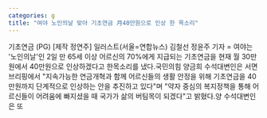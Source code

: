 ```yaml
---
categories: g
title: "여야 노인의날 맞아 기초연금 月40만원으로 인상 한 목소리"
---
```

기초연금 (PG) [제작 정연주] 일러스트(서울=연합뉴스) 김철선 정윤주 기자 = 여야는 &#39;노인의날&#39;인 2일 만 65세 이상 어르신의 70%에게 지급되는 기초연금을 현재 월 30만원에서 40만원으로 인상하겠다고 한목소리를 냈다.국민의힘 양금희 수석대변인은 서면 브리핑에서 "지속가능한 연금개혁과 함께 어르신들의 생활 안정을 위해 기초연금을 40만원까지 단계적으로 인상하는 안을 추진하고 있다"며 "약자 중심의 복지정책을 통해 어르신들이 어려움에 빠지셨을 때 국가가 삶의 버팀목이 되겠다"고 밝혔다.양 수석대변인은 또